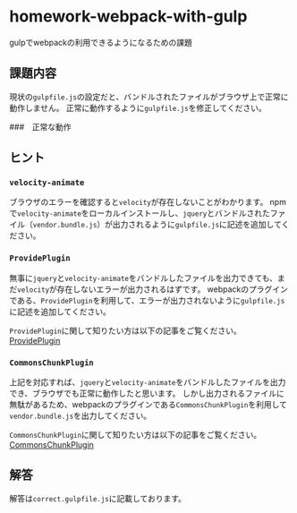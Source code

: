 # homework-webpack-with-gulp
gulpでwebpackの利用できるようになるための課題

## 課題内容
現状の`gulpfile.js`の設定だと、バンドルされたファイルがブラウザ上で正常に動作しません。
正常に動作するように`gulpfile.js`を修正してください。

###　正常な動作

## ヒント

### `velocity-animate`
ブラウザのエラーを確認すると`velocity`が存在しないことがわかります。
npmで`velocity-animate`をローカルインストールし、`jquery`とバンドルされたファイル（`vendor.bundle.js`）が出力されるように`gulpfile.js`に記述を追加してください。

### `ProvidePlugin`
無事に`jquery`と`velocity-animate`をバンドルしたファイルを出力できても、まだ`velocity`が存在しないエラーが出力されるはずです。
webpackのプラグインである、`ProvidePlugin`を利用して、エラーが出力されないように`gulpfile.js`に記述を追加してください。

`ProvidePlugin`に関して知りたい方は以下の記事をご覧ください。
[ProvidePlugin](http://qiita.com/soarflat/items/28bf799f7e0335b68186#provideplugin)

### `CommonsChunkPlugin`
上記を対応すれば、`jquery`と`velocity-animate`をバンドルしたファイルを出力でき、ブラウザでも正常に動作したと思います。
しかし出力されるファイルに無駄があるため、webpackのプラグインである`CommonsChunkPlugin`を利用して`vendor.bundle.js`を出力してください。

`CommonsChunkPlugin`に関して知りたい方は以下の記事をご覧ください。
[CommonsChunkPlugin](https://webpack.js.org/plugins/commons-chunk-plugin/)

## 解答
解答は`correct.gulpfile.js`に記載しております。